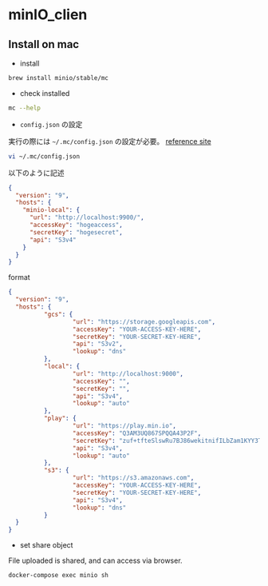# minIO_clien

## Install on mac

* install

```bash
brew install minio/stable/mc
```

* check installed

```bash
mc --help
```

* `config.json` の設定

実行の際には `~/.mc/config.json` の設定が必要。
[reference site](https://qiita.com/rerofumi/items/21f7a22b8b824859754f)

```bash
vi ~/.mc/config.json
```

以下のように記述

```json
{
  "version": "9",
  "hosts": {
    "minio-local": {
      "url": "http://localhost:9900/",
      "accessKey": "hogeaccess",
      "secretKey": "hogesecret",
      "api": "S3v4"
    }
  }
}
```

format

```json
{
  "version": "9",
  "hosts": {
          "gcs": {
                  "url": "https://storage.googleapis.com",
                  "accessKey": "YOUR-ACCESS-KEY-HERE",
                  "secretKey": "YOUR-SECRET-KEY-HERE",
                  "api": "S3v2",
                  "lookup": "dns"
          },
          "local": {
                  "url": "http://localhost:9000",
                  "accessKey": "",
                  "secretKey": "",
                  "api": "S3v4",
                  "lookup": "auto"
          },
          "play": {
                  "url": "https://play.min.io",
                  "accessKey": "Q3AM3UQ867SPQQA43P2F",
                  "secretKey": "zuf+tfteSlswRu7BJ86wekitnifILbZam1KYY3TG",
                  "api": "S3v4",
                  "lookup": "auto"
          },
          "s3": {
                  "url": "https://s3.amazonaws.com",
                  "accessKey": "YOUR-ACCESS-KEY-HERE",
                  "secretKey": "YOUR-SECRET-KEY-HERE",
                  "api": "S3v4",
                  "lookup": "dns"
          }
  }
}
```

* set share object

File uploaded is shared, and can access via browser.

```bash
docker-compose exec minio sh
```
